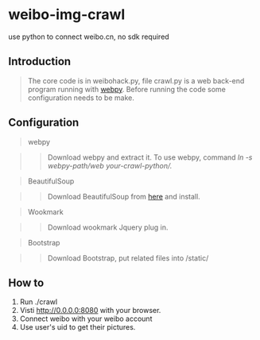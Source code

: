 weibo-img-crawl
===============

use python to connect weibo.cn, no sdk required

## Introduction

> The core code is in weibohack.py, file crawl.py is a web back-end program running with [webpy](http://webpy.org/). Before running the code some configuration needs to be make.

## Configuration

> webpy

>> Download webpy and extract it.
>> To use webpy, command _ln -s webpy-path/web your-crawl-python/._

> BeautifulSoup

>> Download BeautifulSoup from [here](http://www.crummy.com/software/BeautifulSoup/) and install.

> Wookmark

>> Download wookmark Jquery plug in.

> Bootstrap

>> Download Bootstrap, put related files into /static/

## How to
1. Run ./crawl
2. Visti http://0.0.0.0:8080 with your browser.
3. Connect weibo with your weibo account
4. Use user's uid to get their pictures.


